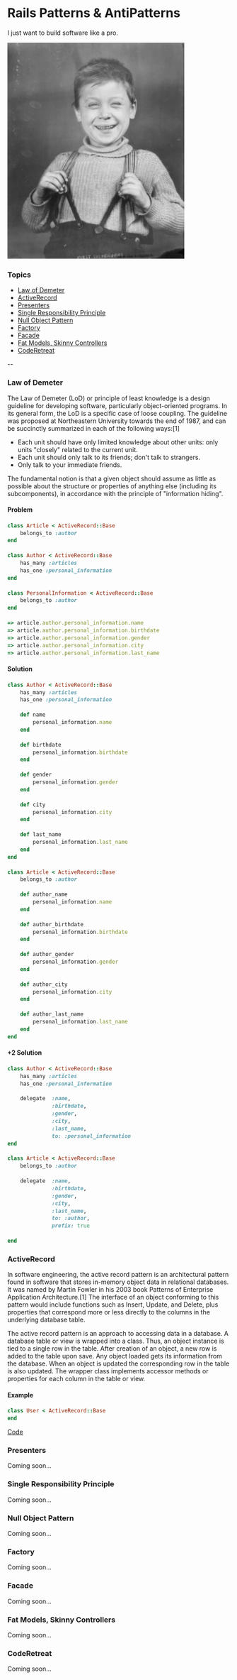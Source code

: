 # Rails Patterns & AntiPatterns

I just want to build software like a pro.

![Suspenders](suspenders.png)

### Topics

* [Law of Demeter](#law-of-demeter)
* [ActiveRecord](#activerecord)
* [Presenters](#presenters)
* [Single Responsibility Principle](#single-responsibility-principle)
* [Null Object Pattern](#null-object-pattern)
* [Factory](#factory)
* [Facade](#facade)
* [Fat Models, Skinny Controllers](#fat-models-skinny-controllers)
* [CodeRetreat](#coderetreat)

--

### Law of Demeter

The Law of Demeter (LoD) or principle of least knowledge is a design guideline for developing software, particularly object-oriented programs. In its general form, the LoD is a specific case of loose coupling. The guideline was proposed at Northeastern University towards the end of 1987, and can be succinctly summarized in each of the following ways:[1]

* Each unit should have only limited knowledge about other units: only units "closely" related to the current unit.
* Each unit should only talk to its friends; don't talk to strangers.
* Only talk to your immediate friends.

The fundamental notion is that a given object should assume as little as possible about the structure or properties of anything else (including its subcomponents), in accordance with the principle of "information hiding".

#### Problem

```ruby
class Article < ActiveRecord::Base
	belongs_to :author
end

class Author < ActiveRecord::Base
	has_many :articles
	has_one :personal_information
end

class PersonalInformation < ActiveRecord::Base
	belongs_to :author
end

=> article.author.personal_information.name
=> article.author.personal_information.birthdate
=> article.author.personal_information.gender
=> article.author.personal_information.city
=> article.author.personal_information.last_name
```

#### Solution

```ruby
class Author < ActiveRecord::Base
	has_many :articles
	has_one :personal_information
	
	def name
		personal_information.name
	end
	
	def birthdate
		personal_information.birthdate
	end
	
	def gender
		personal_information.gender
	end
	
	def city
		personal_information.city
	end
	
	def last_name
		personal_information.last_name
	end
end

class Article < ActiveRecord::Base
	belongs_to :author
	
	def author_name
		personal_information.name
	end
	
	def author_birthdate
		personal_information.birthdate
	end
	
	def author_gender
		personal_information.gender
	end
	
	def author_city
		personal_information.city
	end
	
	def author_last_name
		personal_information.last_name
	end
end
```

#### +2 Solution

```ruby
class Author < ActiveRecord::Base
	has_many :articles
	has_one :personal_information
	
	delegate  :name,
	          :birthdate,
	          :gender,
	          :city,
	          :last_name,
	          to: :personal_information
end

class Article < ActiveRecord::Base
	belongs_to :author
	
	delegate  :name,
	          :birthdate,
	          :gender,
	          :city,
	          :last_name,
	          to: :author,
	          prefix: true

end
```

### ActiveRecord

In software engineering, the active record pattern is an architectural pattern found in software that stores in-memory object data in relational databases. It was named by Martin Fowler in his 2003 book Patterns of Enterprise Application Architecture.[1] The interface of an object conforming to this pattern would include functions such as Insert, Update, and Delete, plus properties that correspond more or less directly to the columns in the underlying database table.

The active record pattern is an approach to accessing data in a database. A database table or view is wrapped into a class. Thus, an object instance is tied to a single row in the table. After creation of an object, a new row is added to the table upon save. Any object loaded gets its information from the database. When an object is updated the corresponding row in the table is also updated. The wrapper class implements accessor methods or properties for each column in the table or view.

#### Example

```ruby
class User < ActiveRecord::Base
end
```

[Code](active_record)

### Presenters
Coming soon...

### Single Responsibility Principle
Coming soon...

### Null Object Pattern
Coming soon...

### Factory
Coming soon...

### Facade
Coming soon...

### Fat Models, Skinny Controllers
Coming soon...

### CodeRetreat
Coming soon...